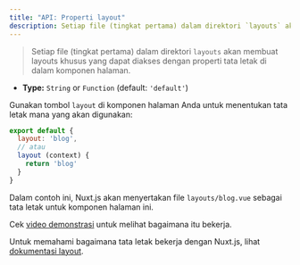 ```yaml
---
title: "API: Properti layout"
description: Setiap file (tingkat pertama) dalam direktori `layouts` akan membuat layouts khusus yang dapat diakses dengan properti tata letak di dalam komponen halaman.
---
```


> Setiap file (tingkat pertama) dalam direktori `layouts` akan membuat layouts khusus yang dapat diakses dengan properti tata letak di dalam komponen halaman.

- **Type:** `String` or `Function` (default: `'default'`)

Gunakan tombol `layout` di komponen halaman Anda untuk menentukan tata letak mana yang akan digunakan:

```js
export default {
  layout: 'blog',
  // atau
  layout (context) {
    return 'blog'
  }
}
```

Dalam contoh ini, Nuxt.js akan menyertakan file `layouts/blog.vue` sebagai tata letak untuk komponen halaman ini.

Cek [video demonstrasi](https://www.youtube.com/watch?v=YOKnSTp7d38) untuk melihat bagaimana itu bekerja.

Untuk memahami bagaimana tata letak bekerja dengan Nuxt.js, lihat [dokumentasi layout](/guide/views#layouts).
